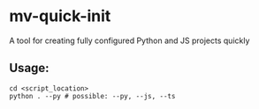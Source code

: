 # mv-quick-init
A tool for creating fully configured Python and JS projects quickly

Usage:
-------
```shell script
cd <script_location>
python . --py # possible: --py, --js, --ts
```
